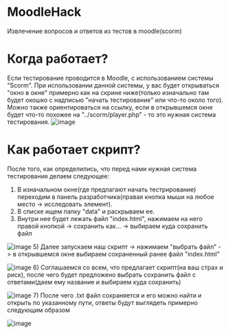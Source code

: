 # MoodleHack
Извлечение вопросов и ответов из тестов в moodle(scorm)


# Когда работает?
Если тестирование проводится в Moodle, с использованием системы "Scorm". 
При использовании данной системы, у вас будет открываться "окно в окне" примерно как на скрине ниже(только изначально там будет окошко с надписью "начать тестирование" или что-то около того). Можно также ориентироваться на ссылку, если в открывшемся окне будет что-то похожее на "../scorm/player.php" - то это нужная система тестирования.
![image](https://github.com/kuckamowku/MoodleHack/assets/112760482/120e90a8-d291-49bc-b90c-5b56be225981)


# Как работает скрипт?
После того, как определились, что перед нами нужная система тестирования делаем следующее:
1) В изначальном окне(где предлагают начать тестрирование) переходим в панель разработчика(правая кнопка мыши на любое место -> исследовать элемент).
2) В списке ищем папку "data" и раскрываем ее.
3) Внутри нее будет лежать файл "index.html", нажимаем на него правой кнопкой -> сохранить как... -> выбираем куда сохранить файл

![image](https://github.com/kuckamowku/MoodleHack/assets/112760482/3c0771a6-c18b-4b0d-946b-7b4e44ff6cb5)
5) Далее запускаем наш скрипт -> нажимаем "выбрать файл" -> в открывшемся окне выбираем сохраненный ранее файл "index.html"

![image](https://github.com/kuckamowku/MoodleHack/assets/112760482/b056adea-5865-4f57-ab96-71ecb6dda188)
6) Соглашаемся со всем, что предлагает скрипт(на ваш страх и риск), после чего будет предложено выбрать сохранить файл с ответами(даем ему название и выбираем куда сохранить)

![image](https://github.com/kuckamowku/MoodleHack/assets/112760482/7fde3cf6-9475-4896-8145-9289ee223358)
7) После чего .txt файл сохраняется и его можно найти и открыть по указанному пути, ответы будут выглядеть примерно следующим образом

![image](https://github.com/kuckamowku/MoodleHack/assets/112760482/1a6292bd-bbc7-4887-afcc-596a5dba0d91)




